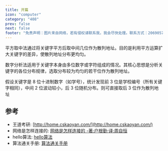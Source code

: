 ```yaml
---
title: 开篇
icon: "computer"
category: "408"
prev: false
next: false
footer: "免责声明：图片来自网络，若有侵权请联系我，我会尽快处理。联系方式：2069057986@qq.com"
---
```



平方取中法通过将关键字平方后取中间几位作为散列地址。目的是利用平方运算扩大关键字的差异，使散列地址分布更均匀。

数字分析法适用于关键字本身由多位数字或字符组成的情况。其核心思想是分析关键字的各位分布规律，选取分布较为均匀的若干位作为散列地址。

假设关键字是 8 位十进制数字（如学号），统计发现前 3 位是学校编号（所有关键字相同），中间 2 位波动较小，后 3 位随机分布。则可直接取后 3 位作为散列地址

## 参考
- 王道考研: [http://home.cskaoyan.com/](http://home.cskaoyan.com/)
- 网络是怎样连接的: [网络是怎样连接的 -著:户根勤;译:周自恒]()
- hello算法: [hello算法](https://www.hello-algo.com/)
- 算法通关手册: [算法通关手册](https://algo.itcharge.cn/)

